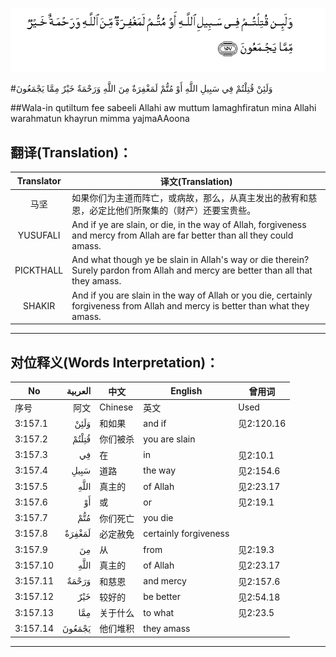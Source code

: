 ![003:157](images/003_157.gif)

#وَلَئِنْ قُتِلْتُمْ فِي سَبِيلِ اللَّهِ أَوْ مُتُّمْ لَمَغْفِرَةٌ مِنَ اللَّهِ وَرَحْمَةٌ خَيْرٌ مِمَّا يَجْمَعُونَ 

##Wala-in qutiltum fee sabeeli Allahi aw muttum lamaghfiratun mina Allahi warahmatun khayrun mimma yajmaAAoona 

## 翻译(Translation)：

| Translator | 译文(Translation)                                            |
| :--------: | ------------------------------------------------------------ |
|    马坚    | 如果你们为主道而阵亡，或病故，那么，从真主发出的赦宥和慈恩，必定比他们所聚集的（财产）还要宝贵些。 |
|  YUSUFALI  | And if ye are slain, or die, in the way of Allah, forgiveness and mercy from Allah are far better than all they could amass. |
| PICKTHALL  | And what though ye be slain in Allah's way or die therein? Surely pardon from Allah and mercy are better than all that they amass. |
|   SHAKIR   | And if you are slain in the way of Allah or you die, certainly forgiveness from Allah and mercy is better than what they amass. |

---

## 对位释义(Words Interpretation)：

| No   | العربية | 中文    | English | 曾用词 |
| ---- | ------: | ------- | ------- | ------ |
| 序号 |    阿文 | Chinese | 英文    | Used   |
| 3:157.1  | وَلَئِنْ   | 和如果   | and if                | 见2:120.16 |
| 3:157.2  | قُتِلْتُمْ  | 你们被杀 | you are slain         |            |
| 3:157.3  | فِي     | 在       | in                    | 见2:10.1   |
| 3:157.4  | سَبِيلِ   | 道路     | the way               | 见2:154.6  |
| 3:157.5  | اللَّهِ   | 真主的   | of Allah              | 见2:23.17  |
| 3:157.6  | أَوْ     | 或       | or                    | 见2:19.1   |
| 3:157.7  | مُتُّمْ    | 你们死亡 | you die               |            |
| 3:157.8  | لَمَغْفِرَةٌ | 必定赦免 | certainly forgiveness |            |
| 3:157.9  | مِنَ     | 从       | from                  | 见2:19.3 |
| 3:157.10 | اللَّهِ   | 真主的   | of Allah              | 见2:23.17  |
| 3:157.11 | وَرَحْمَةٌ  | 和慈恩   | and mercy             | 见2:157.6  |
| 3:157.12 | خَيْرٌ    | 较好的   | be better             | 见2:54.18  |
| 3:157.13 | مِمَّا    | 关于什么 | to what               | 见2:23.5   |
| 3:157.14 | يَجْمَعُونَ | 他们堆积 | they amass            |            |

---
